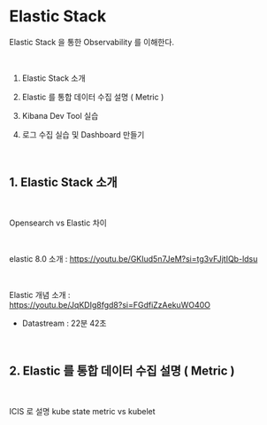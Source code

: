 # Elastic Stack 

Elastic Stack 을 통한 Observability 를 이해한다.  

<br/>


1. Elastic Stack 소개

2. Elastic 를 통합 데이터 수집 설명 ( Metric )

3. Kibana Dev Tool 실습

4. 로그 수집 실습 및 Dashboard 만들기



<br/>

## 1. Elastic Stack 소개

<br>

Opensearch vs Elastic 차이  


<br/>

elastic 8.0 소개 : https://youtu.be/GKIud5n7JeM?si=tg3vFJjtIQb-ldsu


<br/>


Elastic 개념 소개 :   
https://youtu.be/JqKDIg8fgd8?si=FGdfiZzAekuWO40O
- Datastream : 22분 42초

<br/>

## 2. Elastic 를 통합 데이터 수집 설명 ( Metric )

<br/>

ICIS 로 설명
kube state metric vs kubelet

<br/>

